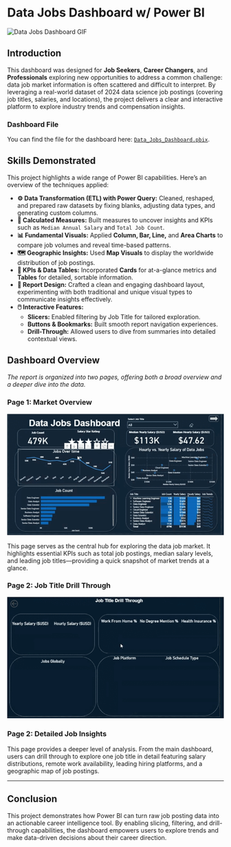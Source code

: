 # Data Jobs Dashboard w/ Power BI

  <img src="../Assets/Data Dashboard.gif" alt="Data Jobs Dashboard GIF">


## Introduction

This dashboard was designed for **Job Seekers**, **Career Changers**, and **Professionals** exploring new opportunities to address a common challenge: data job market information is often scattered and difficult to interpret. By leveraging a real-world dataset of 2024 data science job postings (covering job titles, salaries, and locations), the project delivers a clear and interactive platform to explore industry trends and compensation insights.

### Dashboard File
You can find the file for the dashboard here: [`Data_Jobs_Dashboard.pbix`](Dashboard.pbix).  

## Skills Demonstrated

This project highlights a wide range of Power BI capabilities. Here’s an overview of the techniques applied:

-   **⚙️ Data Transformation (ETL) with Power Query:** Cleaned, reshaped, and prepared raw datasets by fixing blanks, adjusting data types, and generating custom columns.
-   **🧮 Calculated Measures:** Built measures to uncover insights and KPIs such as `Median Annual Salary` and `Total Job Count`.
-   **📊 Fundamental Visuals:** Applied **Column, Bar, Line,** and **Area Charts** to compare job volumes and reveal time-based patterns.
-   **🗺️ Geographic Insights:** Used **Map Visuals** to display the worldwide distribution of job postings.
-   **🔢 KPIs & Data Tables:** Incorporated **Cards** for at-a-glance metrics and **Tables** for detailed, sortable information.
-   **🎨 Report Design:** Crafted a clean and engaging dashboard layout, experimenting with both traditional and unique visual types to communicate insights effectively.
-   **🖱️ Interactive Features:**
    -   **Slicers:** Enabled filtering by Job Title for tailored exploration.
    -   **Buttons & Bookmarks:** Built smooth report navigation experiences.
    -   **Drill-Through:** Allowed users to dive from summaries into detailed contextual views.


## Dashboard Overview

*The report is organized into two pages, offering both a broad overview and a deeper dive into the data.*  

### Page 1: Market Overview

![Data Jobs Dashboard Page 1](../Assets/Home%20Dashboard.gif)  

This page serves as the central hub for exploring the data job market. It highlights essential KPIs such as total job postings, median salary levels, and leading job titles—providing a quick snapshot of market trends at a glance.


### Page 2: Job Title Drill Through

![Data Jobs Dashboard Page 2](../Assets/Job%20Drill%20Through.gif)  

### Page 2: Detailed Job Insights

This page provides a deeper level of analysis. From the main dashboard, users can drill through to explore one job title in detail featuring salary distributions, remote work availability, leading hiring platforms, and a geographic map of job postings.  

---

## Conclusion

This project demonstrates how Power BI can turn raw job posting data into an actionable career intelligence tool. By enabling slicing, filtering, and drill-through capabilities, the dashboard empowers users to explore trends and make data-driven decisions about their career direction.

